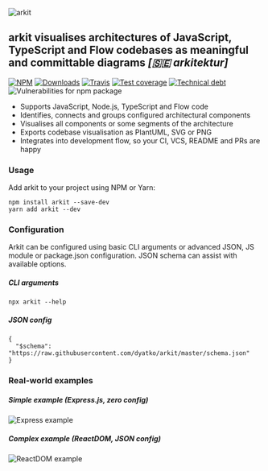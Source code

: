 ![arkit](https://raw.githubusercontent.com/dyatko/arkit/master/arkit.svg?sanitize=true)

## arkit visualises architectures of JavaScript, TypeScript and Flow codebases as meaningful and committable diagrams _[🇸🇪 arkitektur]_

[![NPM](https://img.shields.io/npm/v/arkit.svg?style=flat-square)](https://www.npmjs.com/package/arkit)
[![Downloads](https://img.shields.io/npm/dt/arkit.svg?style=flat-square)](https://www.npmjs.com/package/arkit)
[![Travis](https://img.shields.io/travis/dyatko/arkit.svg?style=flat-square)](https://travis-ci.org/dyatko/arkit)
[![Test coverage](https://img.shields.io/codeclimate/coverage/dyatko/arkit.svg?style=flat-square)](https://codeclimate.com/github/dyatko/arkit/code)
[![Technical debt](https://img.shields.io/codeclimate/tech-debt/dyatko/arkit.svg?style=flat-square)](https://codeclimate.com/github/dyatko/arkit/issues)
![Vulnerabilities for npm package](https://img.shields.io/snyk/vulnerabilities/npm/arkit.svg?style=flat-square)

- Supports JavaScript, Node.js, TypeScript and Flow code
- Identifies, connects and groups configured architectural components
- Visualises all components or some segments of the architecture
- Exports codebase visualisation as PlantUML, SVG or PNG
- Integrates into development flow, so your CI, VCS, README and PRs are happy

### Usage

Add arkit to your project using NPM or Yarn:

```$sh
npm install arkit --save-dev
yarn add arkit --dev
```

### Configuration

Arkit can be configured using basic CLI arguments or advanced JSON, JS module or package.json configuration. JSON schema can assist with available options.

##### CLI arguments

```$sh
npx arkit --help
```

##### JSON config

```$json
{
  "$schema": "https://raw.githubusercontent.com/dyatko/arkit/master/schema.json"
}
```

### Real-world examples

##### Simple example (Express.js, zero config)
![Express example](https://raw.githubusercontent.com/dyatko/arkit/master/test/express/express.svg?sanitize=true)

##### Complex example (ReactDOM, JSON config)
![ReactDOM example](https://raw.githubusercontent.com/dyatko/arkit/master/test/react-dom/arkit.svg?sanitize=true)
